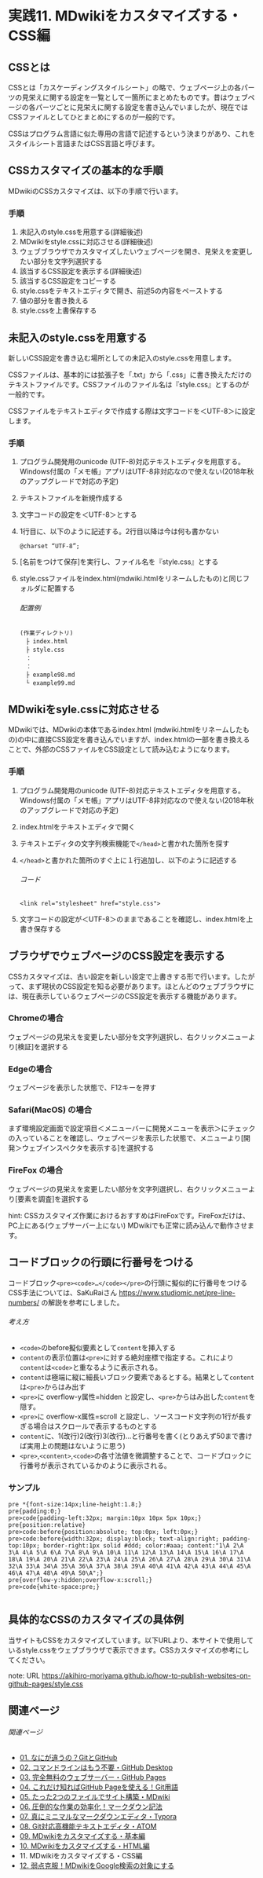# 実践11. MDwikiをカスタマイズする・CSS編

## CSSとは

CSSとは「カスケーディングスタイルシート」の略で、ウェブページ上の各パーツの見栄えに関する設定を一覧として一箇所にまとめたものです。昔はウェブページの各パーツごとに見栄えに関する設定を書き込んでいましたが、現在ではCSSファイルとしてひとまとめにするのが一般的です。

CSSはプログラム言語に似た専用の言語で記述するという決まりがあり、これをスタイルシート言語またはCSS言語と呼びます。

## CSSカスタマイズの基本的な手順

MDwikiのCSSカスタマイズは、以下の手順で行います。

### 手順

1. 未記入のstyle.cssを用意する(詳細後述)
1. MDwikiをstyle.cssに対応させる(詳細後述)
1. ウェブブラウザでカスタマイズしたいウェブページを開き、見栄えを変更したい部分を文字列選択する
1. 該当するCSS設定を表示する(詳細後述)
1. 該当するCSS設定をコピーする
1. style.cssをテキストエディタで開き、前述5の内容をペーストする
1. 値の部分を書き換える
1. style.cssを上書保存する

## 未記入のstyle.cssを用意する

新しいCSS設定を書き込む場所としての未記入のstyle.cssを用意します。

CSSファイルは、基本的には拡張子を「.txt」から「.css」に書き換えただけのテキストファイルです。CSSファイルのファイル名は『style.css』とするのが一般的です。

CSSファイルをテキストエディタで作成する際は文字コードを＜UTF-8＞に設定します。

### 手順

1. プログラム開発用のunicode (UTF-8)対応テキストエディタを用意する。Windows付属の「メモ帳」アプリはUTF-8非対応なので使えない(2018年秋のアップグレードで対応の予定)

1. テキストファイルを新規作成する

1. 文字コードの設定を＜UTF-8＞とする

1. 1行目に、以下のように記述する。2行目以降は今は何も書かない

   ```
   @charset “UTF-8”;
   ```

1. [名前をつけて保存]を実行し、ファイル名を『style.css』とする

1. style.cssファイルをindex.html(mdwiki.htmlをリネームしたもの)と同じフォルダに配置する

   ###### 配置例
   
   ```
   (作業ディレクトリ)
   　├ index.html
   　├ style.css
   　：
   　：
   　├ example98.md
   　└ example99.md
   ```

## MDwikiをsyle.cssに対応させる

MDwikiでは、MDwikiの本体であるindex.html (mdwiki.htmlをリネームしたもの)の中に直接CSS設定を書き込んでいますが、index.htmlの一部を書き換えることで、外部のCSSファイルをCSS設定として読み込むようになります。

### 手順

1. プログラム開発用のunicode (UTF-8)対応テキストエディタを用意する。Windows付属の「メモ帳」アプリはUTF-8非対応なので使えない(2018年秋のアップグレードで対応の予定)

1. index.htmlをテキストエディタで開く

1. テキストエディタの文字列検索機能で`</head>`と書かれた箇所を探す

1. `</head>`と書かれた箇所のすぐ上に１行追加し、以下のように記述する

   ###### コード

   ```
   <link rel="stylesheet" href="style.css">
   ```

1. 文字コードの設定が＜UTF-8＞のままであることを確認し、index.htmlを上書き保存する

## ブラウザでウェブページのCSS設定を表示する

CSSカスタマイズは、古い設定を新しい設定で上書きする形で行います。したがって、まず現状のCSS設定を知る必要があります。ほとんどのウェブブラウザには、現在表示しているウェブページのCSS設定を表示する機能があります。

### Chromeの場合

ウェブページの見栄えを変更したい部分を文字列選択し、右クリックメニューより[検証]を選択する

### Edgeの場合

ウェブページを表示した状態で、F12キーを押す

### Safari(MacOS) の場合

まず環境設定画面で設定項目＜メニューバーに開発メニューを表示＞にチェックの入っていることを確認し、ウェブページを表示した状態で、メニューより[開発＞ウェブインスペクタを表示する]を選択する

### FireFox の場合

ウェブページの見栄えを変更したい部分を文字列選択し、右クリックメニューより[要素を調査]を選択する

hint: CSSカスタマイズ作業におけるおすすめはFireFoxです。FireFoxだけは、PC上にある(ウェブサーバー上にない) MDwikiでも正常に読み込んで動作させます。

## コードブロックの行頭に行番号をつける

コードブロック`<pre><code>…</code></pre>`の行頭に擬似的に行番号をつけるCSS手法については、SaKuRaiさん https://www.studiomic.net/pre-line-numbers/ の解説を参考にしました。

###### 考え方

* `<code>`のbefore擬似要素として`content`を挿入する
* `content`の表示位置は`<pre>`に対する絶対座標で指定する。これにより`content`は`<code>`と重なるように表示される。
* `content`は極端に縦に細長いブロック要素であるとする。結果として`content`は`<pre>`からはみ出す
* `<pre>`に overflow-y属性=hidden と設定し、`<pre>`からはみ出した`content`を隠す。
* `<pre>`に overflow-x属性=scroll と設定し、ソースコード文字列の1行が長すぎる場合はスクロールで表示するものとする
* `content`に、1(改行)2(改行)3(改行)…と行番号を書く(とりあえず50まで書けば実用上の問題はないように思う)
* `<pre>`,`<content>`,`<code>`の各寸法値を微調整することで、コードブロックに行番号が表示されているかのように表示される。

### サンプル

```
pre *{font-size:14px;line-height:1.8;}
pre{padding:0;}
pre>code{padding-left:32px; margin:10px 10px 5px 10px;}
pre{position:relative}
pre>code:before{position:absolute; top:0px; left:0px;}
pre>code:before{width:32px; display:block; text-align:right; padding-top:10px; border-right:1px solid #ddd; color:#aaa; content:"1\A 2\A 3\A 4\A 5\A 6\A 7\A 8\A 9\A 10\A 11\A 12\A 13\A 14\A 15\A 16\A 17\A 18\A 19\A 20\A 21\A 22\A 23\A 24\A 25\A 26\A 27\A 28\A 29\A 30\A 31\A 32\A 33\A 34\A 35\A 36\A 37\A 38\A 39\A 40\A 41\A 42\A 43\A 44\A 45\A 46\A 47\A 48\A 49\A 50\A";}
pre{overflow-y:hidden;overflow-x:scroll;}
pre>code{white-space:pre;}


```



## 具体的なCSSのカスタマイズの具体例

当サイトもCSSをカスタマイズしています。以下URLより、本サイトで使用しているstyle.cssをウェブブラウザで表示できます。CSSカスタマイズの参考にしてください。

note: URL https://akihiro-moriyama.github.io/how-to-publish-websites-on-github-pages/style.css

## 関連ページ

###### 関連ページ

* [01. なにが違うの？GitとGitHub](practice01.md)
* [02. コマンドラインはもう不要・GitHub Desktop](practice02.md)
* [03. 完全無料のウェブサーバー・GitHub Pages](practice03.md)
* [04. これだけ知ればGitHub Pageを使える！Git用語](practice04.md)
* [05. たった2つのファイルでサイト構築・MDwiki](practice05.md)
* [06. 圧倒的な作業の効率化！マークダウン記法](practice06.md)
* [07. 真にミニマルなマークダウンエディタ・Typora](practice07.md)
* [08. Git対応高機能テキストエディタ・ATOM](practice08.md)
* [09. MDwikiをカスタマイズする・基本編](practice09.md)
* [10. MDwikiをカスタマイズする・HTML編](practice10.md)
* <i class="far fa-hand-point-right fa-fw"></i>11. MDwikiをカスタマイズする・CSS編
* [12. 弱点克服！MDwikiをGoogle検索の対象にする](practice12.md)